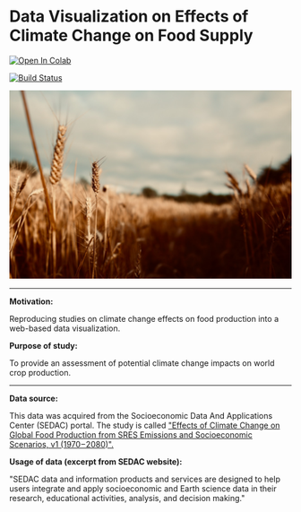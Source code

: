 # Data Visualization on Effects of Climate Change on Food Supply
[![Open In Colab](https://colab.research.google.com/assets/colab-badge.svg)](https://colab.research.google.com/github/k3nnywilliam/climate-change-food-supply/blob/main/world-food-supply.ipynb)

[![Build Status](https://app.travis-ci.com/k3nnywilliam/climate-change-food-supply.svg?branch=main)](https://app.travis-ci.com/k3nnywilliam/climate-change-food-supply)

![Alt text](public/images/wheat.jpg?raw=true "Title")
***

<b>Motivation:</b>

Reproducing studies on climate change effects on food production into a web-based data visualization.

<b>Purpose of study:</b>

To provide an assessment of potential climate change impacts on world crop production.

***

<b>Data source:</b>

This data was acquired from the Socioeconomic Data And Applications Center (SEDAC) portal. The study is called <a href="https://sedac.ciesin.columbia.edu/data/set/crop-climate-effects-climate-global-food-production"> "Effects of Climate Change on Global Food Production from SRES Emissions and Socioeconomic Scenarios, v1 (1970 – 2080)".</a>

<b>Usage of data (excerpt from SEDAC website):</b>

"SEDAC data and information products and services are designed to help users integrate and apply socioeconomic and Earth science data in their research, educational activities, analysis, and decision making."
